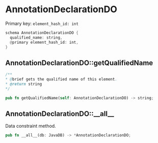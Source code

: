 # AnnotationDeclarationDO

Primary key: `element_hash_id: int`

```rust
schema AnnotationDeclarationDO {
  qualified_name: string,
  @primary element_hash_id: int,
}
```
## AnnotationDeclarationDO::getQualifiedName

```java
/**
* @brief gets the qualified name of this element.
* @return string
*/
```
```rust
pub fn getQualifiedName(self: AnnotationDeclarationDO) -> string;
```
## AnnotationDeclarationDO::\_\_all\_\_

Data constraint method.

```rust
pub fn __all__(db: JavaDB) -> *AnnotationDeclarationDO;
```
